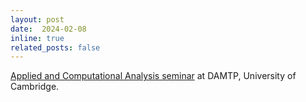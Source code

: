 ```yaml
---
layout: post
date:  2024-02-08
inline: true
related_posts: false
---
```


[Applied and Computational Analysis seminar](https://talks.cam.ac.uk/talk/index/210115) at DAMTP, University of Cambridge.   
 